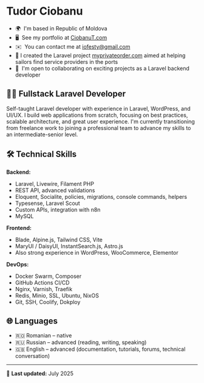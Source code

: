 # **Tudor Ciobanu**

* 🌍  I'm based in Republic of Moldova
* 🖥️  See my portfolio at [CiobanuT.com](https://CiobanuT.com)
* ✉️  You can contact me at [iofesty@gmail.com](mailto:iofesty@gmail.com)
* 🚀  I created the Laravel project [myprivateorder.com](https://myprivateorder.com/) aimed at helping sailors find service providers in the ports
* 🤝  I'm open to collaborating on exciting projects as a Laravel backend developer


## 👨‍💻 Fullstack Laravel Developer

Self-taught Laravel developer with experience in Laravel, WordPress, and UI/UX. I build web applications from scratch, focusing on best practices, scalable architecture, and great user experience. I'm currently transitioning from freelance work to joining a professional team to advance my skills to an intermediate-senior level.


## 🛠️ Technical Skills

**Backend:**

* Laravel, Livewire, Filament PHP
* REST API, advanced validations 
* Eloquent, Socialite, policies, migrations, console commands, helpers
* Typesense, Laravel Scout 
* Custom APIs, integration with n8n 
* MySQL

**Frontend:**

* Blade, Alpine.js, Tailwind CSS, Vite
* MaryUI / DaisyUI, InstantSearch.js, Astro.js
* Also strong experience in WordPress, WooCommerce, Elementor

**DevOps:**

* Docker Swarm, Composer
* GitHub Actions CI/CD 
* Nginx, Varnish, Traefik
* Redis, Minio, SSL, Ubuntu, NixOS
* Git, SSH, Coolify, Dokploy

## 🌐 Languages

* 🇷🇴 Romanian – native
* 🇷🇺 Russian – advanced (reading, writing, speaking)
* 🇬🇧 English – advanced (documentation, tutorials, forums, technical conversation)

---

📅 **Last updated:** July 2025
